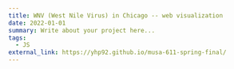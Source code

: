 ```yaml
---
title: WNV (West Nile Virus) in Chicago -- web visualization
date: 2022-01-01
summary: Write about your project here...
tags:
  - JS
external_link: https://yhp92.github.io/musa-611-spring-final/
---
```

